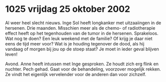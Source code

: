 # 1025 vrijdag 25 oktober 2002
Al weer heel slecht nieuws. Inge Sol heeft longkanker met uitzaaiingen in de hersenen. Drie maanden. Misschien meer als de chemo- of radiotherapie effect heeft op het tegenhouden van de tumor in de hersenen. Sprakeloos. Wat nog te doen? Een leuk weekend met de familie? Of krijg je daar niet eens de tijd meer voor? Wat is je houding tegenover de dood, als hij vandaag of morgen bij jou op de stoep staat? Je moet in ieder geval blijven leven!

Avond. Anne heeft intussen met Inge gesproken. Ze houdt zich erg flink en nuchter. Pech gehad. Gaat voor de behandeling, voorzover mogelijk rekken.  Ze vindt het eigenlijk vervelender voor de anderen dan voor zichzelf.